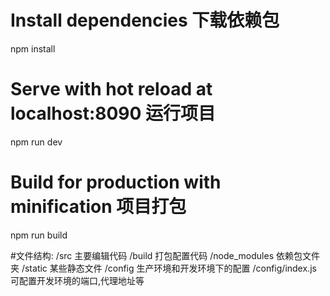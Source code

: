 
# Install dependencies  下载依赖包
npm install

# Serve with hot reload at localhost:8090  运行项目
npm run dev

# Build for production with minification 项目打包
npm run build

#文件结构:
/src 主要编辑代码
/build 打包配置代码
/node_modules 依赖包文件夹
/static 某些静态文件
/config 生产环境和开发环境下的配置
/config/index.js 可配置开发环境的端口,代理地址等

